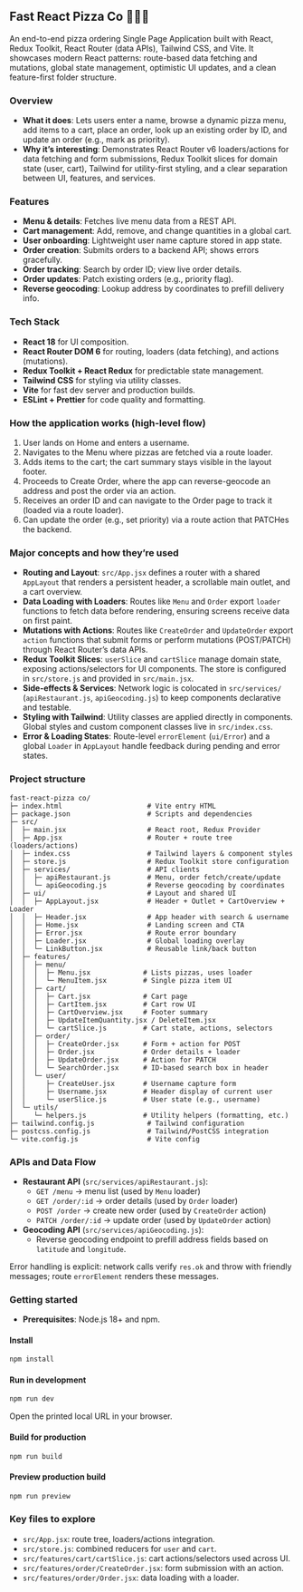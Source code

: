 ## Fast React Pizza Co 🍕🍕🍕

An end-to-end pizza ordering Single Page Application built with React, Redux Toolkit, React Router (data APIs), Tailwind CSS, and Vite. It showcases modern React patterns: route-based data fetching and mutations, global state management, optimistic UI updates, and a clean feature-first folder structure.

### Overview
- **What it does**: Lets users enter a name, browse a dynamic pizza menu, add items to a cart, place an order, look up an existing order by ID, and update an order (e.g., mark as priority).
- **Why it’s interesting**: Demonstrates React Router v6 loaders/actions for data fetching and form submissions, Redux Toolkit slices for domain state (user, cart), Tailwind for utility-first styling, and a clear separation between UI, features, and services.

### Features
- **Menu & details**: Fetches live menu data from a REST API.
- **Cart management**: Add, remove, and change quantities in a global cart.
- **User onboarding**: Lightweight user name capture stored in app state.
- **Order creation**: Submits orders to a backend API; shows errors gracefully.
- **Order tracking**: Search by order ID; view live order details.
- **Order updates**: Patch existing orders (e.g., priority flag).
- **Reverse geocoding**: Lookup address by coordinates to prefill delivery info.

### Tech Stack
- **React 18** for UI composition.
- **React Router DOM 6** for routing, loaders (data fetching), and actions (mutations).
- **Redux Toolkit + React Redux** for predictable state management.
- **Tailwind CSS** for styling via utility classes.
- **Vite** for fast dev server and production builds.
- **ESLint + Prettier** for code quality and formatting.

### How the application works (high-level flow)
1. User lands on Home and enters a username.
2. Navigates to the Menu where pizzas are fetched via a route loader.
3. Adds items to the cart; the cart summary stays visible in the layout footer.
4. Proceeds to Create Order, where the app can reverse-geocode an address and post the order via an action.
5. Receives an order ID and can navigate to the Order page to track it (loaded via a route loader).
6. Can update the order (e.g., set priority) via a route action that PATCHes the backend.

### Major concepts and how they’re used
- **Routing and Layout**: `src/App.jsx` defines a router with a shared `AppLayout` that renders a persistent header, a scrollable main outlet, and a cart overview.
- **Data Loading with Loaders**: Routes like `Menu` and `Order` export `loader` functions to fetch data before rendering, ensuring screens receive data on first paint.
- **Mutations with Actions**: Routes like `CreateOrder` and `UpdateOrder` export `action` functions that submit forms or perform mutations (POST/PATCH) through React Router’s data APIs.
- **Redux Toolkit Slices**: `userSlice` and `cartSlice` manage domain state, exposing actions/selectors for UI components. The store is configured in `src/store.js` and provided in `src/main.jsx`.
- **Side-effects & Services**: Network logic is colocated in `src/services/` (`apiRestaurant.js`, `apiGeocoding.js`) to keep components declarative and testable.
- **Styling with Tailwind**: Utility classes are applied directly in components. Global styles and custom component classes live in `src/index.css`.
- **Error & Loading States**: Route-level `errorElement` (`ui/Error`) and a global `Loader` in `AppLayout` handle feedback during pending and error states.

### Project structure
```text
fast-react-pizza co/
├─ index.html                     # Vite entry HTML
├─ package.json                   # Scripts and dependencies
├─ src/
│  ├─ main.jsx                    # React root, Redux Provider
│  ├─ App.jsx                     # Router + route tree (loaders/actions)
│  ├─ index.css                   # Tailwind layers & component styles
│  ├─ store.js                    # Redux Toolkit store configuration
│  ├─ services/                   # API clients
│  │  ├─ apiRestaurant.js         # Menu, order fetch/create/update
│  │  └─ apiGeocoding.js          # Reverse geocoding by coordinates
│  ├─ ui/                         # Layout and shared UI
│  │  ├─ AppLayout.jsx            # Header + Outlet + CartOverview + Loader
│  │  ├─ Header.jsx               # App header with search & username
│  │  ├─ Home.jsx                 # Landing screen and CTA
│  │  ├─ Error.jsx                # Route error boundary
│  │  ├─ Loader.jsx               # Global loading overlay
│  │  └─ LinkButton.jsx           # Reusable link/back button
│  ├─ features/
│  │  ├─ menu/
│  │  │  ├─ Menu.jsx             # Lists pizzas, uses loader
│  │  │  └─ MenuItem.jsx         # Single pizza item UI
│  │  ├─ cart/
│  │  │  ├─ Cart.jsx             # Cart page
│  │  │  ├─ CartItem.jsx         # Cart row UI
│  │  │  ├─ CartOverview.jsx     # Footer summary
│  │  │  ├─ UpdateItemQuantity.jsx / DeleteItem.jsx
│  │  │  └─ cartSlice.js         # Cart state, actions, selectors
│  │  ├─ order/
│  │  │  ├─ CreateOrder.jsx      # Form + action for POST
│  │  │  ├─ Order.jsx            # Order details + loader
│  │  │  ├─ UpdateOrder.jsx      # Action for PATCH
│  │  │  └─ SearchOrder.jsx      # ID-based search box in header
│  │  └─ user/
│  │     ├─ CreateUser.jsx       # Username capture form
│  │     ├─ Username.jsx         # Header display of current user
│  │     └─ userSlice.js         # User state (e.g., username)
│  └─ utils/
│     └─ helpers.js              # Utility helpers (formatting, etc.)
├─ tailwind.config.js             # Tailwind configuration
├─ postcss.config.js              # Tailwind/PostCSS integration
└─ vite.config.js                 # Vite config
```

### APIs and Data Flow
- **Restaurant API** (`src/services/apiRestaurant.js`):
  - `GET /menu` → menu list (used by `Menu` loader)
  - `GET /order/:id` → order details (used by `Order` loader)
  - `POST /order` → create new order (used by `CreateOrder` action)
  - `PATCH /order/:id` → update order (used by `UpdateOrder` action)
- **Geocoding API** (`src/services/apiGeocoding.js`):
  - Reverse geocoding endpoint to prefill address fields based on `latitude` and `longitude`.

Error handling is explicit: network calls verify `res.ok` and throw with friendly messages; route `errorElement` renders these messages.

### Getting started
- **Prerequisites**: Node.js 18+ and npm.

#### Install
```bash
npm install
```

#### Run in development
```bash
npm run dev
```
Open the printed local URL in your browser.

#### Build for production
```bash
npm run build
```

#### Preview production build
```bash
npm run preview
```

### Key files to explore
- `src/App.jsx`: route tree, loaders/actions integration.
- `src/store.js`: combined reducers for `user` and `cart`.
- `src/features/cart/cartSlice.js`: cart actions/selectors used across UI.
- `src/features/order/CreateOrder.jsx`: form submission with an action.
- `src/features/order/Order.jsx`: data loading with a loader.




